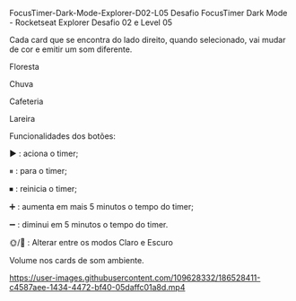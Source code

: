 FocusTimer-Dark-Mode-Explorer-D02-L05
Desafio FocusTimer Dark Mode - Rocketseat Explorer Desafio 02 e Level 05

Cada card que se encontra do lado direito, quando selecionado, vai mudar de cor e emitir um som diferente.

Floresta

Chuva

Cafeteria

Lareira

Funcionalidades dos botões:

▶ : aciona o timer;

⏸ : para o timer;

⏹ : reinicia o timer;

➕ : aumenta em mais 5 minutos o tempo do timer;

➖ : diminui em 5 minutos o tempo do timer.

🌞/🌙 : Alterar entre os modos Claro e Escuro

Volume nos cards de som ambiente.

https://user-images.githubusercontent.com/109628332/186528411-c4587aee-1434-4472-bf40-05daffc01a8d.mp4

